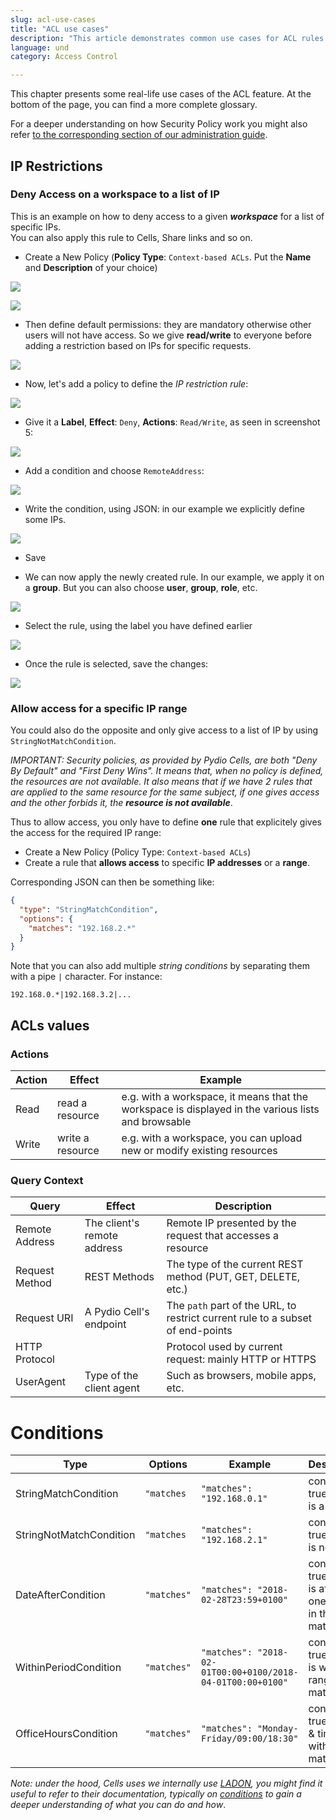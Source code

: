 ```yaml
---
slug: acl-use-cases
title: "ACL use cases"
description: "This article demonstrates common use cases for ACL rules on Pydio Cells."
language: und
category: Access Control

---
```

This chapter presents some real-life use cases of the ACL feature. At the bottom of the page, you can find a more complete glossary.

For a deeper understanding on how Security Policy work you might also refer [to the corresponding section of our administration guide](en/docs/cells/v4/secure-your-data).

## IP Restrictions

### Deny Access on a workspace to a list of IP

This is an example on how to deny access to a given **_workspace_** for a list of specific IPs.  
You can also apply this rule to Cells, Share links and so on.

- Create a New Policy (**Policy Type**: `Context-based ACLs`. Put the **Name** and **Description** of your choice)

![](../images/cells/acls_example/1.png)

![](../images/cells/acls_example/2.png)

- Then define default permissions: they are mandatory otherwise other users will not have access. So we give **read/write** to everyone before adding a restriction based on IPs for specific requests.

![](../images/cells/acls_example/3.png)

- Now, let's add a policy to define the _IP restriction rule_:

![](../images/cells/acls_example/4.png)

- Give it a **Label**, **Effect**: `Deny`, **Actions**: `Read/Write`, as seen in screenshot 5:

![](../images/cells/acls_example/5.png)

- Add a condition and choose `RemoteAddress`:

![](../images/cells/acls_example/6.png)

- Write the condition, using JSON: in our example we explicitly define some IPs.

![](../images/cells/acls_example/7.png)

- Save

- We can now apply the newly created rule. In our example, we apply it on a **group**. But you can also choose **user**, **group**, **role**, etc.

![](../images/cells/acls_example/8.png)

- Select the rule, using the label you have defined earlier

![](../images/cells/acls_example/9.png)

- Once the rule is selected, save the changes:

![](../images/cells/acls_example/10.png)

### Allow access for a specific IP range

You could also do the opposite and only give access to a list of IP by using `StringNotMatchCondition`.

_IMPORTANT: Security policies, as provided by Pydio Cells, are both "Deny By Default" and "First Deny Wins". It means that, when no policy is defined, the resources are not available. It also means that if we have 2 rules that are applied to the same resource for the same subject, if one gives access and the other forbids it, the **resource is not available**_.

Thus to allow access, you only have to define **one** rule that explicitely gives the access for the required IP range:

- Create a New Policy (Policy Type: `Context-based ACLs`)
- Create a rule that **allows access** to specific **IP addresses** or a **range**.

Corresponding JSON can then be something like:

```json
{
  "type": "StringMatchCondition",
  "options": {
    "matches": "192.168.2.*"
  }
}
```

Note that you can also add multiple _string conditions_ by separating them with a pipe `|` character. For instance:

`192.168.0.*|192.168.3.2|...`

<!-- TODO 

## Date/Time Restrictions

## REST method Restrictions

-->

## ACLs values

### Actions

| Action | Effect           | Example                                                                             |
| ------ | ---------------- | ----------------------------------------------------------------------------------- |
| Read   | read a resource  | e.g. with a workspace, it means that the workspace is displayed in the various lists and browsable |
| Write  | write a resource | e.g. with a workspace, you can upload new or modify existing resources |

### Query Context

| Query          | Effect                       | Description                                                                                 |
| -------------- | ---------------------------- | ------------------------------------------------------------------------------------------- |
| Remote Address | The client's remote address  | Remote IP presented by the request that accesses a resource |
| Request Method | REST Methods                 | The type of the current REST method (PUT, GET, DELETE, etc.) |
| Request URI    | A Pydio Cell's endpoint      | The `path` part of the URL, to restrict current rule to a subset of end-points |
| HTTP Protocol  |                              | Protocol used by current request: mainly HTTP or HTTPS |
| UserAgent      | Type of the client agent     | Such as browsers, mobile apps, etc. |

# Conditions

| Type                    | Options     | Example                                                    | Description                                                     |
| ----------------------- | ----------- | ---------------------------------------------------------- | --------------------------------------------------------------- |
| StringMatchCondition    | `"matches`  | `"matches": "192.168.0.1"`                                 | condition is true if there is a match                           |
| StringNotMatchCondition | `"matches`  | `"matches": "192.168.2.1"`                                 | condition is true if there is no match                          |
| DateAfterCondition      | `"matches"` | `"matches": "2018-02-28T23:59+0100"`                       | condition is true if date is after the one defined in the match |
| WithinPeriodCondition   | `"matches"` | `"matches": "2018-02-01T00:00+0100/2018-04-01T00:00+0100"` | condition is true if date is within the range of match          |
| OfficeHoursCondition    | `"matches"` | `"matches": "Monday-Friday/09:00/18:30"`                   | condition is true if date & time are within the match           |

_Note: under the hood, Cells uses we internally use [LADON](https://github.com/ory/ladon), you might find  it useful to refer to their documentation, typically on [conditions](https://github.com/ory/ladon#conditions) to gain a deeper understanding of what you can do and how_.
